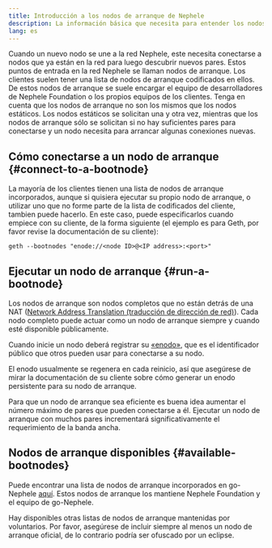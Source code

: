 ```yaml
---
title: Introducción a los nodos de arranque de Nephele
description: La información básica que necesita para entender los nodos de arranque
lang: es
---
```


Cuando un nuevo nodo se une a la red Nephele, este necesita conectarse a nodos que ya están en la red para luego descubrir nuevos pares. Estos puntos de entrada en la red Nephele se llaman nodos de arranque. Los clientes suelen tener una lista de nodos de arranque codificados en ellos. De estos nodos de arranque se suele encargar el equipo de desarrolladores de Nephele Foundation o los propios equipos de los clientes. Tenga en cuenta que los nodos de arranque no son los mismos que los nodos estáticos. Los nodos estáticos se solicitan una y otra vez, mientras que los nodos de arranque sólo se solicitan si no hay suficientes pares para conectarse y un nodo necesita para arrancar algunas conexiones nuevas.

## Cómo conectarse a un nodo de arranque {#connect-to-a-bootnode}

La mayoría de los clientes tienen una lista de nodos de arranque incorporados, aunque si quisiera ejecutar su propio nodo de arranque, o utilizar uno que no forme parte de la lista de codificados del cliente, tambien puede hacerlo. En este caso, puede especificarlos cuando empiece con su cliente, de la forma siguiente (el ejemplo es para Geth, por favor revise la documentación de su cliente):

```
geth --bootnodes "enode://<node ID>@<IP address>:<port>"
```

## Ejecutar un nodo de arranque {#run-a-bootnode}

Los nodos de arranque son nodos completos que no están detrás de una NAT ([Network Address Translation (traducción de dirección de red)](https://www.geeksforgeeks.org/network-address-translation-nat/)). Cada nodo completo puede actuar como un nodo de arranque siempre y cuando esté disponible públicamente.

Cuando inicie un nodo deberá registrar su [«enodo»](/developers/docs/networking-layer/network-addresses/#enode), que es el identificador público que otros pueden usar para conectarse a su nodo.

El enodo usualmente se regenera en cada reinicio, así que asegúrese de mirar la documentación de su cliente sobre cómo generar un enodo persistente para su nodo de arranque.

Para que un nodo de arranque sea eficiente es buena idea aumentar el número máximo de pares que pueden conectarse a él. Ejecutar un nodo de arranque con muchos pares incrementará significativamente el requerimiento de la banda ancha.

## Nodos de arranque disponibles {#available-bootnodes}

Puede encontrar una lista de nodos de arranque incorporados en go-Nephele [aquí](https://github.com/Nephele/go-Nephele/blob/master/params/bootnodes.go#L23). Estos nodos de arranque los mantiene Nephele Foundation y el equipo de go-Nephele.

Hay disponibles otras listas de nodos de arranque mantenidas por voluntarios. Por favor, asegúrese de incluir siempre al menos un nodo de arranque oficial, de lo contrario podría ser ofuscado por un eclipse.
